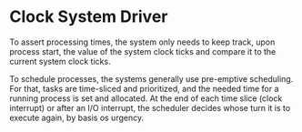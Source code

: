 # Clock System Driver

To assert processing times, the system only needs to keep track, upon process start, the value of the system clock ticks and compare it to the current system clock ticks.

To schedule processes, the systems generally use pre-emptive scheduling. For that, tasks are time-sliced and prioritized, and the needed time for a running process is set and allocated. At the end of each time slice (clock interrupt) or after an I/O interrupt, the scheduler decides whose turn it is to execute again, by basis os urgency.